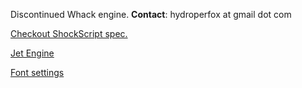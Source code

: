 Discontinued Whack engine. **Contact**: hydroperfox at gmail dot com

[Checkout ShockScript spec.](https://shockscript.github.io/ls/)

[Jet Engine](https://gist.github.com/hydroperx/9b3ed452b56a3bf782486d6ee1a65e4a/)

[Font settings](https://github.com/hydroperx/freefonts)

<!--

<a href="https://github.com/jetenginex" alt="JET+FUSE"><img width="500" src="https://github.com/user-attachments/assets/e6a834d8-b4a6-4a5b-859c-6320a21a354c" alt="JET+FUSE"></a>

<a href="https://github.com/jetenginex" alt="JET+FUSE"><img width="500" src="https://github.com/user-attachments/assets/fcd485bc-3897-4eda-8c49-616369a14ff5" alt="JET+FUSE"></a>

# Metro.js

[![Metro.js](https://github.com/user-attachments/assets/d4c6cf5f-0538-45d3-8450-e4d77eb8b29a)](https://github.com/hydroperx/metro.js)

-->
